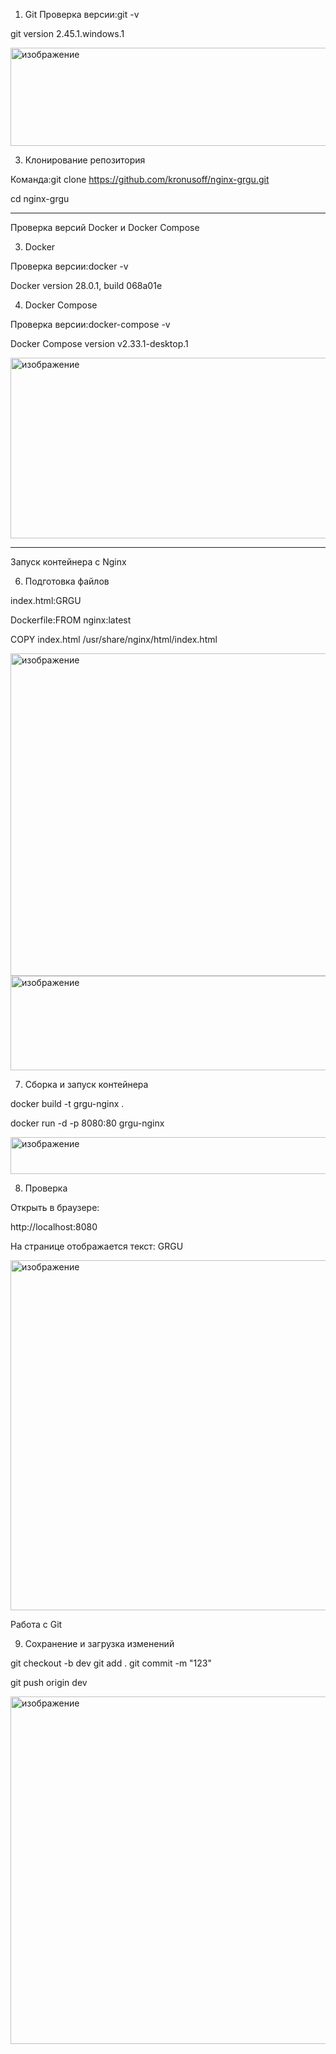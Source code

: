 1. Git
Проверка версии:git -v

git version 2.45.1.windows.1

<img width="997" height="157" alt="изображение" src="https://github.com/user-attachments/assets/e25e117b-b041-4274-ad73-257b41f01458" />


3. Клонирование репозитория

Команда:git clone https://github.com/kronusoff/nginx-grgu.git

cd nginx-grgu

---
Проверка версий Docker и Docker Compose

3. Docker

Проверка версии:docker -v

Docker version 28.0.1, build 068a01e

4. Docker Compose

Проверка версии:docker-compose -v

Docker Compose version v2.33.1-desktop.1

<img width="766" height="289" alt="изображение" src="https://github.com/user-attachments/assets/ed02a89c-769a-4db9-bcf6-ad4e49d0b0a3" />

---

Запуск контейнера с Nginx

6. Подготовка файлов

index.html:GRGU

Dockerfile:FROM nginx:latest

COPY index.html /usr/share/nginx/html/index.html

<img width="809" height="516" alt="изображение" src="https://github.com/user-attachments/assets/bb5d5e29-78a3-43b6-abb9-48c1a5783530" />
<img width="817" height="151" alt="изображение" src="https://github.com/user-attachments/assets/c41dc1a6-7ad0-402f-99fc-b985ecee128b" />


7. Сборка и запуск контейнера

docker build -t grgu-nginx .

docker run -d -p 8080:80 grgu-nginx

<img width="997" height="59" alt="изображение" src="https://github.com/user-attachments/assets/463023ab-eb21-41ec-b286-89ad730a2160" />


8. Проверка

Открыть в браузере:

http://localhost:8080

На странице отображается текст: GRGU

<img width="997" height="560" alt="изображение" src="https://github.com/user-attachments/assets/39d605af-648c-4942-87f8-375f7b05bff7" />


Работа с Git

9. Сохранение и загрузка изменений

git checkout -b dev
git add .
git commit -m "123"

git push origin dev

<img width="997" height="556" alt="изображение" src="https://github.com/user-attachments/assets/a9613776-bb36-4f76-86aa-6a0e024a72da" />



